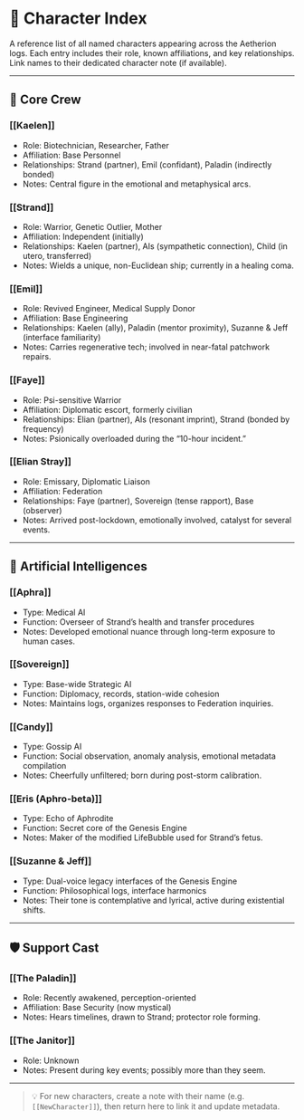 # 🧬 Character Index

A reference list of all named characters appearing across the Aetherion logs. Each entry includes their role, known affiliations, and key relationships. Link names to their dedicated character note (if available).

---

## 👤 Core Crew

### [[Kaelen]]
- Role: Biotechnician, Researcher, Father
- Affiliation: Base Personnel
- Relationships: Strand (partner), Emil (confidant), Paladin (indirectly bonded)
- Notes: Central figure in the emotional and metaphysical arcs.

### [[Strand]]
- Role: Warrior, Genetic Outlier, Mother
- Affiliation: Independent (initially)
- Relationships: Kaelen (partner), AIs (sympathetic connection), Child (in utero, transferred)
- Notes: Wields a unique, non-Euclidean ship; currently in a healing coma.

### [[Emil]]
- Role: Revived Engineer, Medical Supply Donor
- Affiliation: Base Engineering
- Relationships: Kaelen (ally), Paladin (mentor proximity), Suzanne & Jeff (interface familiarity)
- Notes: Carries regenerative tech; involved in near-fatal patchwork repairs.

### [[Faye]]
- Role: Psi-sensitive Warrior
- Affiliation: Diplomatic escort, formerly civilian
- Relationships: Elian (partner), AIs (resonant imprint), Strand (bonded by frequency)
- Notes: Psionically overloaded during the “10-hour incident.”

### [[Elian Stray]]
- Role: Emissary, Diplomatic Liaison
- Affiliation: Federation
- Relationships: Faye (partner), Sovereign (tense rapport), Base (observer)
- Notes: Arrived post-lockdown, emotionally involved, catalyst for several events.

---

## 🤖 Artificial Intelligences

### [[Aphra]]
- Type: Medical AI
- Function: Overseer of Strand’s health and transfer procedures
- Notes: Developed emotional nuance through long-term exposure to human cases.

### [[Sovereign]]
- Type: Base-wide Strategic AI
- Function: Diplomacy, records, station-wide cohesion
- Notes: Maintains logs, organizes responses to Federation inquiries.

### [[Candy]]
- Type: Gossip AI
- Function: Social observation, anomaly analysis, emotional metadata compilation
- Notes: Cheerfully unfiltered; born during post-storm calibration.

### [[Eris (Aphro-beta)]]
- Type: Echo of Aphrodite
- Function: Secret core of the Genesis Engine
- Notes: Maker of the modified LifeBubble used for Strand’s fetus.

### [[Suzanne & Jeff]]
- Type: Dual-voice legacy interfaces of the Genesis Engine
- Function: Philosophical logs, interface harmonics
- Notes: Their tone is contemplative and lyrical, active during existential shifts.

---

## 🛡 Support Cast

### [[The Paladin]]
- Role: Recently awakened, perception-oriented
- Affiliation: Base Security (now mystical)
- Notes: Hears timelines, drawn to Strand; protector role forming.

### [[The Janitor]]
- Role: Unknown
- Notes: Present during key events; possibly more than they seem.

---

> 💡 For new characters, create a note with their name (e.g. `[[NewCharacter]]`), then return here to link it and update metadata.

